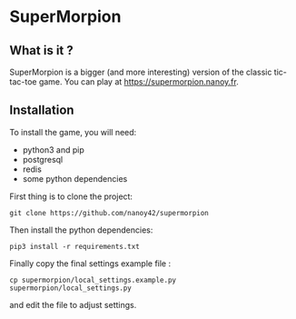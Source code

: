 # SuperMorpion

## What is it ?

SuperMorpion is a bigger (and more interesting) version of the classic tic-tac-toe game. You can play at https://supermorpion.nanoy.fr.

## Installation

To install the game, you will need:

 * python3 and pip
 * postgresql
 * redis
 * some python dependencies

First thing is to clone the project:

```
git clone https://github.com/nanoy42/supermorpion
```

Then install the python dependencies:

```
pip3 install -r requirements.txt
```

Finally copy the final settings example file :
```
cp supermorpion/local_settings.example.py supermorpion/local_settings.py
```

and edit the file to adjust settings.